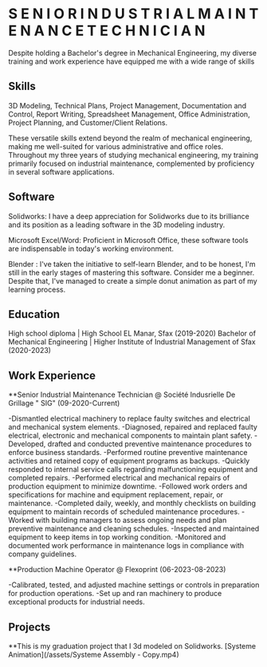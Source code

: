 # S E N I O R   I N D U S T R I A L   M A I N T E N A N C E   T E C H N I C I A N
Despite holding a Bachelor's degree in Mechanical Engineering, my diverse training and work experience have equipped me with a wide range of skills
## Skills 
3D Modeling, Technical Plans, Project Management, Documentation and Control, Report Writing, Spreadsheet Management, Office Administration, Project Planning, and Customer/Client Relations.

These versatile skills extend beyond the realm of mechanical engineering, making me well-suited for various administrative and office roles. Throughout my three years of studying mechanical engineering, my training primarily focused on industrial maintenance, complemented by proficiency in several software applications.
## Software
Solidworks: I have a deep appreciation for Solidworks due to its brilliance and its position as a leading software in the 3D modeling industry.

Microsoft Excel/Word: Proficient in Microsoft Office, these software tools are indispensable in today's working environment.

Blender : I've taken the initiative to self-learn Blender, and to be honest, I'm still in the early stages of mastering this software. Consider me a beginner. Despite that, I've managed to create a simple donut animation as part of my learning process.

## Education
High school diploma                | High School EL Manar, Sfax (2019-2020)
Bachelor of Mechanical Engineering | Higher Institute of Industrial Management of Sfax (2020-2023)

## Work Experience
**Senior Industrial Maintenance Technician @ Société Indusrielle De Grillage " SIG" (09-2020-Current)

-Dismantled electrical machinery to replace faulty switches and electrical and mechanical system elements.
-Diagnosed, repaired and replaced faulty electrical, electronic and mechanical components to maintain plant safety.
-Developed, drafted and conducted preventive maintenance procedures to enforce business standards.
-Performed routine preventive maintenance activities and retained copy of equipment programs as backups.
-Quickly responded to internal service calls regarding malfunctioning equipment and completed repairs.
-Performed electrical and mechanical repairs of production equipment to minimize downtime.
-Followed work orders and specifications for machine and equipment replacement, repair, or maintenance.
-Completed daily, weekly, and monthly checklists on building equipment to maintain records of scheduled maintenance procedures.
-Worked with building managers to assess ongoing needs and plan preventive maintenance and cleaning schedules.
-Inspected and maintained equipment to keep items in top working condition.
-Monitored and documented work performance in maintenance logs in compliance with company guidelines.

**Production Machine Operator @ Flexoprint (06-2023-08-2023)

-Calibrated, tested, and adjusted machine settings or controls in preparation for production operations.
-Set up and ran machinery to produce exceptional products for industrial needs.

## Projects
 **This is my graduation project that I 3d modeled on Solidworks. 
[Systeme Animation](/assets/Systeme Assembly - Copy.mp4)





 
